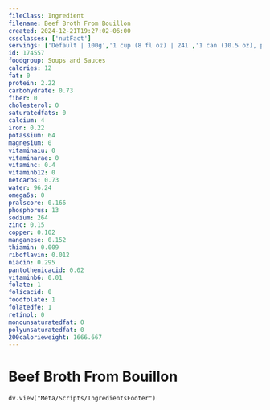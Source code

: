 ```yaml
---
fileClass: Ingredient
filename: Beef Broth From Bouillon
created: 2024-12-21T19:27:02-06:00
cssclasses: ['nutFact']
servings: ['Default | 100g','1 cup (8 fl oz) | 241','1 can (10.5 oz), prepared | 586']
id: 174557
foodgroup: Soups and Sauces
calories: 12
fat: 0
protein: 2.22
carbohydrate: 0.73
fiber: 0
cholesterol: 0
saturatedfats: 0
calcium: 4
iron: 0.22
potassium: 64
magnesium: 0
vitaminaiu: 0
vitaminarae: 0
vitaminc: 0.4
vitaminb12: 0
netcarbs: 0.73
water: 96.24
omega6s: 0
pralscore: 0.166
phosphorus: 13
sodium: 264
zinc: 0.15
copper: 0.102
manganese: 0.152
thiamin: 0.009
riboflavin: 0.012
niacin: 0.295
pantothenicacid: 0.02
vitaminb6: 0.01
folate: 1
folicacid: 0
foodfolate: 1
folatedfe: 1
retinol: 0
monounsaturatedfat: 0
polyunsaturatedfat: 0
200calorieweight: 1666.667
---
```


# Beef Broth From Bouillon

```dataviewjs
dv.view("Meta/Scripts/IngredientsFooter")
```